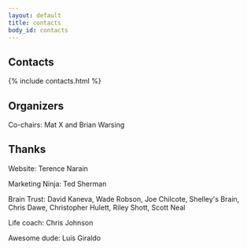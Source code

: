 ```yaml
---
layout: default
title: contacts
body_id: contacts
---
```


## Contacts

{% include contacts.html %}

## Organizers

Co-chairs: Mat X and Brian Warsing

## Thanks

Website: Terence Narain

Marketing Ninja: Ted Sherman

Brain Trust: David Kaneva, Wade Robson, Joe Chilcote, Shelley's Brain, Chris Dawe, Christopher Hulett, Riley Shott, Scott Neal 

Life coach: Chris Johnson

Awesome dude: Luis Giraldo

